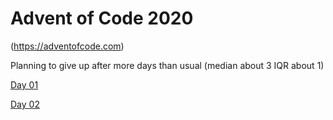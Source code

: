 # Advent of Code 2020

(https://adventofcode.com)

Planning to give up after more days than usual (median about 3 IQR about 1)

[Day 01](https://github.com/ianhandel/adventofcode_2020/blob/main/day_01/advent_of_code_01.md)

[Day 02](https://github.com/ianhandel/adventofcode_2020/blob/main/day_02/advent_of_code_02.md)
